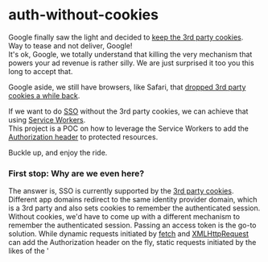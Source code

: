 # auth-without-cookies
Google finally saw the light and decided to [keep the 3rd party cookies](https://privacysandbox.com/intl/en_us/news/privacy-sandbox-update).  
Way to tease and not deliver, Google!  
It's ok, Google, we totally understand that killing the very mechanism that powers your ad revenue is rather silly. We are just surprised it too you this long to accept that.  

Google aside, we still have browsers, like Safari, that [dropped 3rd party cookies a while back](https://webkit.org/blog/10218/full-third-party-cookie-blocking-and-more/).  

If we want to do [SSO](https://en.wikipedia.org/wiki/Single_sign-on) without the 3rd party cookies, we can achieve that using [Service Workers](https://developer.mozilla.org/en-US/docs/Web/API/Service_Worker_API).  
This project is a POC on how to leverage the Service Workers to add the [Authorization header](https://developer.mozilla.org/en-US/docs/Web/HTTP/Headers/Authorization) to protected resources.  

Buckle up, and enjoy the ride.  

### First stop: Why are we even here?  
The answer is, SSO is currently supported by the [3rd party cookies](https://en.wikipedia.org/wiki/Third-party_cookies). Different app domains redirect to the same identity provider domain, which is a 3rd party and also sets cookies to remember the authenticated session. Without cookies, we'd have to come up with a different mechanism to remember the authenticated session. Passing an access token is the go-to solution. While dynamic requests initiated by [fetch](https://developer.mozilla.org/en-US/docs/Web/API/Fetch_API/Using_Fetch) and [XMLHttpRequest](https://developer.mozilla.org/en-US/docs/Web/API/XMLHttpRequest) can add the Authorization header on the fly, static requests initiated by the likes of the '<script>` and `<img>` cannot. There are a number of hacky ways of getting around this, but the simplest one is at the next stop.  

### Second stop: What is a Service Worker?  
For our purposes we can think of a Service Worker as a proxy for ALL the network calls. We can intercept these requests and alter them as we see fit. For our needs we will need to add the Authorization header if it is missing and is needed for the requested resource. A Service Worker consists of 2 parts: `app side` and `service worker side`. `App side` registers the service worker, and `service worker` is the actual proxy that resides in its own separate file and runs in a separate thread. The app and the service worker talk to one another asynchronously via [postMessage](https://developer.mozilla.org/en-US/docs/Web/API/ServiceWorker/postMessage). App can tell the service worker Authorizations headers needed for different domains, and when the proxy talks to those domains it can add the headers on the fly. In our case the app will maintain the access token, and every time the token changes the app will tell the service worker that out domain `https://example.com` now has a new authorization header. Service worker in turn will add that header to every request heading to `https://example.com`. We'll look under the hood of the service worker at the next stop.


### Third stop: How does the service worker proxy?
We define a `fetch event` listener in a separate file [auth-sw.js](auth-sw.js), which will intercept the fetch request, add Authroization where needed, and return the response.   
```javascript
addEventListener('fetch', async event => {
  // If we already have the Authorization header, no need to do anything else.
  if(event.request.headers.Authorization) {
    return fetch(event.request);
  }

  // If the url does not have an Authorization header at any segment level, no need to do anything else.
  const auth_header_value = auth_header(event.request.url);
  if(!auth_header_value) {
    return fetch(event.request);
  }

  // We are here because we need to add Authorization header. Let's clone the original request, ad dthe header, and send it on its merry way!
  const request = new Request(event.request, {
    method: event.request.method,
    headers: Object.assign({}, event.request.headers, {
      Authorization: auth_header_value
    }),
    mode: 'cors',
    credentials: event.request.credentials
  });

  return fetch(request);
});
```

One little caveat... We do not want to lookup the header by url. We want to lookup the header by the url and all of its ancestors, or blank for all.

```javascript
const auth_header = url => {
  const segments = url.split('/');
  do {
    const key = segments.join('/');
    let header = auth_headers[key];
    if(header) {
      return header;
    }
    segments.pop();
  } while(segments.length);
  return auth_headers[''];
};
```

That's pretty much all there is to it. We'll plug this nifty service worker into our app at the next stop.  

### Fourth stop: How do we start using this proxy?
This is the simple part. We register the service worker file with th navigator:
```javascript
const registration = await navigator.serviceWorker.register('./auth-sw.js');
```
That's all there is to it. This will load the service worker. We could do it in an inline `<script>` tag, but if we want it to be reusable, let's put our code in a separate file [auth-sw-reg.js](auth-sw-reg.js) and load it via:
```html
<script src="auth-sw-reg.js" />
```
Just registering the service worker is enough to run it, but how do we tell the service worker which tokens to use? Find out at the next stop.

### Fifth stop: How does service worker know which tokens to add to which requests?
First let's define the internal state of the service worker. It will need to keep track of domains and their respective auth headers, and will need means to modify these.
```javascript
const auth_headers = {};
const auth_header_actions = {
  set: (data) => auth_headers[data.url] = data.header,
  del: (data) => delete auth_headers[data.url]
};
```

Now we can listen to the `message` events and update the internal state as needed. A message would look something like this:
```json
{
  "action": "set",
  "url": "https://example.com/abc/def/index.html",
  "header": "Bearer abcdef..."
}
```

And we process messages like this:

```javascript
addEventListener("message", async event => {
  const action = auth_header_actions[event.data.action];
  if(!action) {
    return;
  }
  action(event.data);
});
```
Find out how to send these messages at the next stop.

### Sixth stop: How do we let the service worker know which tokens to apply?
We send a message from the app to the service worker using postMessage:
```javascript
registration.active.postMessage({ action: 'set', url, header });
```
The service worker will store the headers for the url and apply the on network requests.   

One problem here is `postMessage`/`onmessage` mechanisms are asynchronous, and if we want to set the header first and only after the header is set issue a request we need to do some synchronization magic.  
[MessageChannel](https://developer.mozilla.org/en-US/docs/Web/API/MessageChannel) to the rescue.

On the app side we'll create a global auth service worker access object `window.authSW`, where we'll wrap `postMessage` into a method `set`:
```javascript
window.addEventListener('load', async () => {
  try {
    const reg = await navigator.serviceWorker.register('./auth-sw.js');

    const set = async (url, header) => {
      return new Promise((resolve, reject) => {
        const messageChannel = new MessageChannel();
        messageChannel.port1.onmessage = event => {
          resolve(event.data);
        };
        authSW.reg.active.postMessage({ action: 'set', url, header }, [messageChannel.port2]);
      });
    };

    window.authSW = {
      reg,
      set
    };

    window.dispatchEvent(new CustomEvent("authSWLoaded"));

  } catch(e) {
    console.info('ServiceWorker registration failed:', e);
  }
});
```
And on the service worker side we'll make sure to respond via the message channel:
```javascript
addEventListener("message", async event => {
    const messagePort = event.ports?.[0];
    const action = auth_header_actions[event.data.action];
    if(!action) {
        messagePort.postMessage({status: 'unhandled', data: event.data});
        return;
    }
    action(event.data);
    messagePort.postMessage({status: 'handled', data: event.data});
});
```

We now have everything that we need to put it all together, at the next stop.

### Seventh stop: putting it all together
In our [app](index.html) we need to include the service worker:
```html
<script src="auth-sw-reg.js"/>
```

We need tokens:
```javascript
const auth_header = async () => {
  return 'Bearer abcdef';
};
```

We need to load protected scripts:
```javascript
async function loadScript(options) {
  return new Promise((resolve, reject) => {
    const script = document.createElement('script');
    Object.assign(script, options);
    script.addEventListener('load', resolve);
    script.addEventListener('error', reject);
    document.body.appendChild(script);
  });
}
```

And now we can do it:
```javascript
window.addEventListener('authSWLoaded', async event => {
  await window.authSW.set('https://example.com', await auth_header());
  loadScript({src: 'test.js'});
});
```
